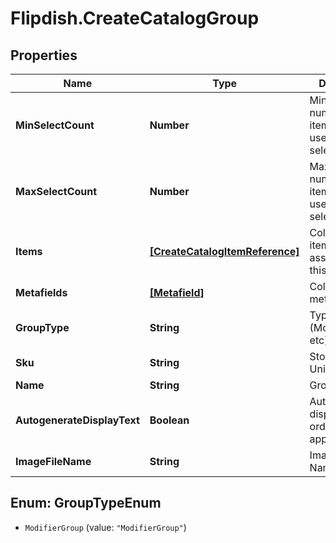 # Flipdish.CreateCatalogGroup

## Properties
Name | Type | Description | Notes
------------ | ------------- | ------------- | -------------
**MinSelectCount** | **Number** | Minimum number of items that the user has to select | [optional] 
**MaxSelectCount** | **Number** | Maximum number of items that the user has to select | [optional] 
**Items** | [**[CreateCatalogItemReference]**](CreateCatalogItemReference.md) | Collection of items associated with this group | [optional] 
**Metafields** | [**[Metafield]**](Metafield.md) | Collection of metafields | [optional] 
**GroupType** | **String** | Type of group (ModifierGroup, etc) | 
**Sku** | **String** | Stock Keeping Unit (SKU) | 
**Name** | **String** | Group name | 
**AutogenerateDisplayText** | **Boolean** | Autogenerate display text in ordering applications | [optional] 
**ImageFileName** | **String** | Image File Name | [optional] 


<a name="GroupTypeEnum"></a>
## Enum: GroupTypeEnum


* `ModifierGroup` (value: `"ModifierGroup"`)




